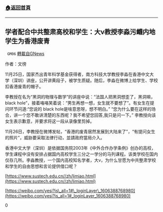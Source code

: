 ###  [:house:返回首頁](https://github.com/ourhimalayas/txt)
---

## 学者配合中共整肃高校和学生：大v教授李淼污衊内地学生为香港废青
` GM06` [轉載自GNews](https://gnews.org/zh-hans/592748/)

作者：文徬

11月25日，国家杰出青年科学基金获得者，南方科技大学教授李淼在香港中文大学（深圳）讲座，公开讲黄段子，被学生质疑。随后，李淼在微博上给学生、学校扣香港废青的帽子。

李教授在名为“黑洞的物理与数学”的讲座中说：“法国人把黑洞想歪了，黑洞嘛，black hole”，接着咯咯笑着说：“男生再想一想，女生就不要想了”。有女生在提问环节问道:“您说的 black hole是啥意思呀，想不明白。” “您为什么要在这样的场合，讲一个您不敢讲清楚的东西呢？我不希望您回答,我只是问一下。” 李教授向该女生表示歉意，并要求将这一段从录像里剪掉。

11月26日，李教授在微博发帖，“香港的废青居然发展到大陆来了”，“有提问女生的照片”，威胁要采取法律行动，並請政府當局介入。

香港中文大学（深圳）是依据国务院2003年《中外合作办学条例》创办的高校，学生课程中没有安排占据国内高校学生三分之一学分的马列课程。该类学校在国内仅存几所。李淼教授，一个国内高校知名学者，大v，为什么甘愿为中共整肃学校和学生的自由思想和言论提供借口呢？



[https://www.sustech.edu.cn//zh/limiao.html](https://www.sustech.edu.cn//zh/limiao.html)

[https://weibo.com/yesi?is\_all=1#\_loginLayer\_1606388768980](https://weibo.com/yesi?is_all=1#_loginLayer_1606388768980)

0
